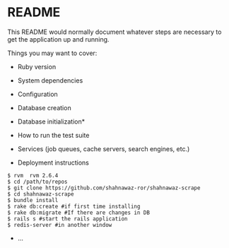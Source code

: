 # README

This README would normally document whatever steps are necessary to get the
application up and running.

Things you may want to cover:

* Ruby version

* System dependencies

* Configuration

* Database creation

* Database initialization* 

* How to run the test suite

* Services (job queues, cache servers, search engines, etc.)

* Deployment instructions

```
$ rvm  rvm 2.6.4
$ cd /path/to/repos
$ git clone https://github.com/shahnawaz-ror/shahnawaz-scrape
$ cd shahnawaz-scrape
$ bundle install
$ rake db:create #if first time installing
$ rake db:migrate #If there are changes in DB
$ rails s #start the rails application
$ redis-server #in another window

```

* ...
